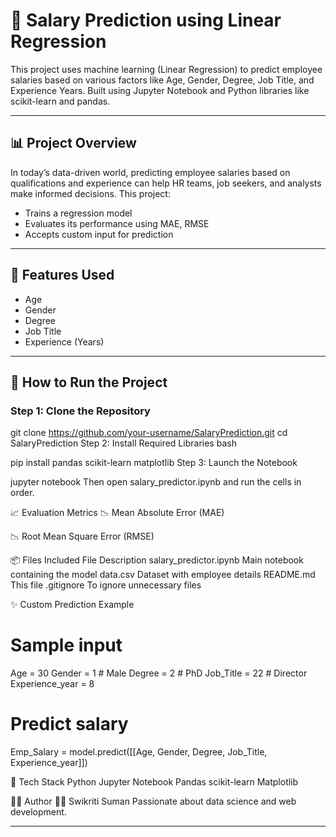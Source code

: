 # 💼 Salary Prediction using Linear Regression

This project uses machine learning (Linear Regression) to predict employee salaries based on various factors like Age, Gender, Degree, Job Title, and Experience Years. Built using Jupyter Notebook and Python libraries like scikit-learn and pandas.

---

## 📊 Project Overview

In today’s data-driven world, predicting employee salaries based on qualifications and experience can help HR teams, job seekers, and analysts make informed decisions. This project:
- Trains a regression model
- Evaluates its performance using MAE, RMSE
- Accepts custom input for prediction

---

## 🧠 Features Used

- Age
- Gender
- Degree
- Job Title
- Experience (Years)

---

## 🚀 How to Run the Project

### Step 1: Clone the Repository

git clone https://github.com/your-username/SalaryPrediction.git
cd SalaryPrediction
Step 2: Install Required Libraries
bash

pip install pandas scikit-learn matplotlib
Step 3: Launch the Notebook



jupyter notebook
Then open salary_predictor.ipynb and run the cells in order.

📈 Evaluation Metrics
📉 Mean Absolute Error (MAE)

📉 Root Mean Square Error (RMSE)

📦 Files Included
File	Description
salary_predictor.ipynb	Main notebook containing the model
data.csv	Dataset with employee details
README.md	This file
.gitignore	To ignore unnecessary files

✨ Custom Prediction Example

# Sample input
Age = 30
Gender = 1  # Male
Degree = 2  # PhD
Job_Title = 22  # Director
Experience_year = 8

# Predict salary
Emp_Salary = model.predict([[Age, Gender, Degree, Job_Title, Experience_year]])

🤖 Tech Stack
Python
Jupyter Notebook
Pandas
scikit-learn
Matplotlib

🙋‍♀️ Author
👩‍💻 Swikriti Suman
Passionate about data science and web development.



---







